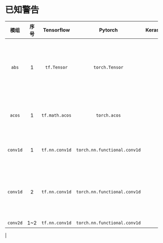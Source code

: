 # 已知警告

|    模组    | 序号 | Tensorflow     | Pytorch        |Keras| Caffe | `警告`| 
|:--------:|:--:|:----------------:|:----------------:|----|----|:-------------------------------------------------------------|
|  `abs`   |  1 | `tf.Tensor`    | `torch.Tensor` | | | 对极小的float值(约1e-39)，`tf.Tensor`会将其直接认为是0，`torch.Tensor`则会算作原值 |
|  `acos`  |  1 | `tf.math.acos` | `torch.acos`   | | | pytorch的截断精度太低，只有`1e-4`左右,影响运算精度                           |
| `conv1d` |  1  | `tf.nn.conv1d` | `torch.nn.functional.conv1d`   | | | 有时会出现对同一输入存在+-`inf`不同的问题                    |
| `conv1d` |  2  | `tf.nn.conv1d` | `torch.nn.functional.conv1d`   | | | 对不符合条件的kernelsize，tensorflow会提示不合要求，而torch不会|
| `conv2d`| 1~2 | `tf.nn.conv1d` |`torch.nn.functional.conv1d`| | |同上|
|